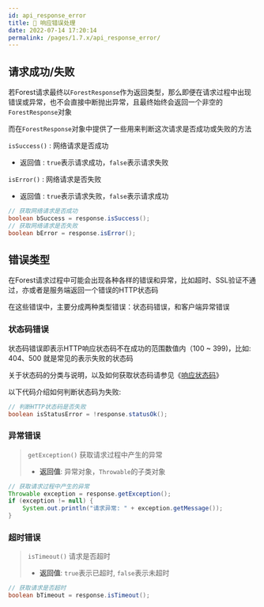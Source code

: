 ```yaml
---
id: api_response_error
title: 🏥 响应错误处理
date: 2022-07-14 17:20:14
permalink: /pages/1.7.x/api_response_error/
---
```


## 请求成功/失败

若Forest请求最终以`ForestResponse`作为返回类型，那么即便在请求过程中出现错误或异常，也不会直接中断抛出异常，且最终始终会返回一个非空的`ForestResponse`对象

而在`ForestResponse`对象中提供了一些用来判断这次请求是否成功或失败的方法

`isSuccess()` : 网络请求是否成功

- 返回值 : `true`表示请求成功，`false`表示请求失败

`isError()` : 网络请求是否失败

- 返回值 : `true`表示请求失败，`false`表示请求成功

```java
// 获取网络请求是否成功
boolean bSuccess = response.isSuccess();
// 获取网络请求是否失败
boolean bError = response.isError();
```



## 错误类型

在Forest请求过程中可能会出现各种各样的错误和异常，比如超时、SSL验证不通过，亦或者是服务端返回一个错误的HTTP状态码

在这些错误中，主要分成两种类型错误：状态码错误，和客户端异常错误

### 状态码错误

状态码错误即表示HTTP响应状态码不在成功的范围数值内（100 ~ 399)，比如: 404、500 就是常见的表示失败的状态码

关于状态码的分类与说明，以及如何获取状态码请参见《[响应状态码](/pages/1.7.x/api_response_status/)》

以下代码介绍如何判断状态码为失败:

```java
// 判断HTTP状态码是否失败
boolean isStatusError = !response.statusOk();
```

### 异常错误

> `getException()` 获取请求过程中产生的异常
>
>- <b>返回值</b>: 异常对象，`Throwable`的子类对象

```java
// 获取请求过程中产生的异常
Throwable exception = response.getException();
if (exception != null) {
    System.out.println("请求异常: " + exception.getMessage());    
}
``` 

### 超时错误

> `isTimeout()` 请求是否超时
>
>- <b>返回值</b>: `true`表示已超时, `false`表示未超时

```java
// 获取请求是否超时
boolean bTimeout = response.isTimeout();
``` 
